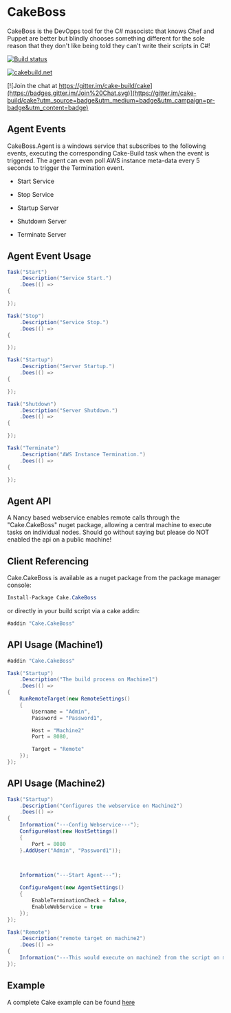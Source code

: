 # CakeBoss

CakeBoss is the DevOpps tool for the C# masocistc that knows Chef and Puppet are better but blindly chooses something different for the sole reason that they don't like being told they can't write their scripts in C#!

[![Build status](https://ci.appveyor.com/api/projects/status/8s5w8ier41krrqpd?svg=true)](https://ci.appveyor.com/project/PhillipSharpe/cakeboss)

[![cakebuild.net](https://img.shields.io/badge/WWW-cakebuild.net-blue.svg)](http://cakebuild.net/)

[![Join the chat at https://gitter.im/cake-build/cake](https://badges.gitter.im/Join%20Chat.svg)](https://gitter.im/cake-build/cake?utm_source=badge&utm_medium=badge&utm_campaign=pr-badge&utm_content=badge)



## Agent Events

CakeBoss.Agent is a windows service that subscribes to the following events, executing the corresponding Cake-Build task when the event is triggered. The agent can even poll AWS instance meta-data every 5 seconds to trigger the Termination event.

* Start Service
* Stop Service

* Startup Server
* Shutdown Server
* Terminate Server



## Agent Event Usage

```csharp
Task("Start")
    .Description("Service Start.")
    .Does(() =>
{

});

Task("Stop")
    .Description("Service Stop.")
    .Does(() =>
{

});

Task("Startup")
    .Description("Server Startup.")
    .Does(() =>
{

});

Task("Shutdown")
    .Description("Server Shutdown.")
    .Does(() =>
{

});

Task("Terminate")
    .Description("AWS Instance Termination.")
    .Does(() =>
{

});
```





## Agent API

A Nancy based webservice enables remote calls through the "Cake.CakeBoss" nuget package, allowing a central machine to execute tasks on individual nodes. Should go without saying but please do NOT enabled the api on a public machine!



## Client Referencing

Cake.CakeBoss is available as a nuget package from the package manager console:

```csharp
Install-Package Cake.CakeBoss
```

or directly in your build script via a cake addin:

```csharp
#addin "Cake.CakeBoss"
```



## API Usage (Machine1)

```csharp
#addin "Cake.CakeBoss"

Task("Startup")
    .Description("The build process on Machine1")
    .Does(() =>
{
    RunRemoteTarget(new RemoteSettings()
	{
        Username = "Admin",
        Password = "Password1",

        Host = "Machine2"
        Port = 8080,

        Target = "Remote"
	});
});
```



## API Usage (Machine2)

```csharp
Task("Startup")
    .Description("Configures the webservice on Machine2")
    .Does(() =>
{
    Information("---Config Webservice---");
	ConfigureHost(new HostSettings()
	{
        Port = 8080
	}.AddUser("Admin", "Password1"));



    Information("---Start Agent---");
    
	ConfigureAgent(new AgentSettings()
	{
		EnableTerminationCheck = false,
		EnableWebService = true
	});
});

Task("Remote")
    .Description("remote target on machine2")
    .Does(() =>
{
    Information("---This would execute on machine2 from the script on machine1---");
});
```



## Example

A complete Cake example can be found [here](https://github.com/SharpeRAD/CakeBoss/blob/master/script/CakeBoss.Agent.cake)